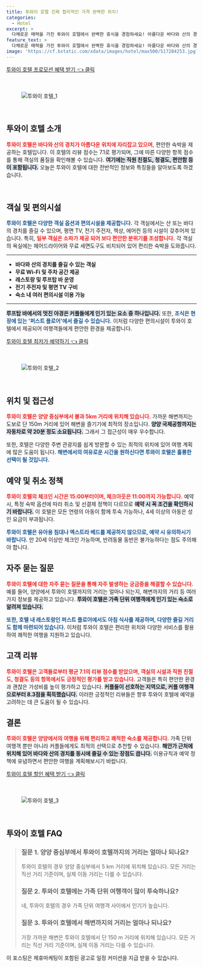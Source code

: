```yaml
---
title: 투와이 호텔 진짜 합리적인 가격 완벽한 위치!
categories:
  - Hotel
excerpt: >
  다채로운 매력을 가진 투와이 호텔에서 완벽한 휴식을 경험하세요! 아름다운 바다와 산의 경치를 즐길 수 있으며 무료 WiFi와 주차도 제공됩니다. 지금 예약하고 커플 여행객들로부터 높은 점수를 받은 곳에서 특별한 순간을 만들어 보세요!
feature_text: >
  다채로운 매력을 가진 투와이 호텔에서 완벽한 휴식을 경험하세요! 아름다운 바다와 산의 경치를 즐길 수 있으며 무료 WiFi와 주차도 제공됩니다. 지금 예약하고 커플 여행객들로부터 높은 점수를 받은 곳에서 특별한 순간을 만들어 보세요!
image: 'https://cf.bstatic.com/xdata/images/hotel/max500/517284253.jpg?k=510e0d87e3325a7c590d99410da61aa925d41d6d87a3e02f5c82eb29fb998629&o=&hp=1'
---
```


<p><a class="modoo-button" href="https://tinyurl.com/24qm9a9k" rel="nofollow noopener">투와이 호텔 프로모션 혜택 받기 👈 클릭</a></p><br/>
<figure class="image"><img alt="투와이 호텔_1" src="https://cf.bstatic.com/xdata/images/hotel/max1024x768/535730076.jpg?k=3bececc3d5253b74a0729d80f20b51f139e8666923c98c16414c90a9a830a9e4&amp;o=&amp;hp=1"/></figure><br/>

<h2 data-ke-size="size26" id="투와이_호텔_소개">투와이 호텔 소개</h2>
<p data-ke-size="size16"><b><span style="color: #ee2323;">투와이 호텔은 바다와 산의 경치가 아름다운 위치에 자리잡고 있으며,</span></b> 편안한 숙박을 제공하는 호텔입니다. 이 호텔의 리뷰 점수는 7.1로 평가되며, 그에 따른 다양한 항목 점수를 통해 객실의 품질을 확인해볼 수 있습니다. <b><span style="background-color: #21538527;">여기에는 직원 친절도, 청결도, 편안함 등이 포함됩니다.</span></b> 오늘은 투와이 호텔에 대한 전반적인 정보와 특징들을 알아보도록 하겠습니다.</p>
<p data-ke-size="size16"> </p>
<h2 data-ke-size="size23" id="객실_및_편의시설">객실 및 편의시설</h2>
<p data-ke-size="size16"><b><span style="color: #1a5490;">투와이 호텔은 다양한 객실 옵션과 편의시설을 제공합니다.</span></b> 각 객실에서는 산 또는 바다의 경치를 즐길 수 있으며, 평면 TV, 전기 주전자, 책상, 에어컨 등의 시설이 갖추어져 있습니다. 특히, <b><span style="color: #ee2323;">일부 객실은 소파가 제공 되어 보다 편안한 분위기를 조성합니다.</span></b> 각 객실의 욕실에는 헤어드라이어와 무료 세면도구도 비치되어 있어 편리한 숙박을 도와줍니다.</p>
<hr contenteditable="false" data-ke-style="style5" data-ke-type="horizontalRule"/>
<ul data-ke-list-type="disc" style="list-style-type: disc;">
<li><b>바다와 산의 경치를 즐길 수 있는 객실</b></li>
<li><b>무료 Wi-Fi 및 주차 공간 제공</b></li>
<li><b>레스토랑 및 루프탑 바 운영</b></li>
<li><b>전기 주전자 및 평면 TV 구비</b></li>
<li><b>숙소 내 여러 편의시설 이용 가능</b></li>
</ul>
<hr contenteditable="false" data-ke-style="style5" data-ke-type="horizontalRule"/>
<p data-ke-size="size16"><b><span style="background-color: #21538527;">루프탑 바에서의 멋진 야경은 커플들에게 인기 있는 요소 중 하나입니다.</span></b> 또한, <b><span style="color: #1a5490;">조식은 현장에 있는 '퍼스트 플로어'에서 즐길 수 있습니다.</span></b> 이처럼 다양한 편의시설이 투와이 호텔에서 제공되어 여행객들에게 편안한 환경을 제공합니다.</p>
<p><a class="modoo-button" href="https://tinyurl.com/24qm9a9k" rel="nofollow noopener">투와이 호텔 최저가 예약하기 👈 클릭</a></p><br/>
<figure class="image"><img alt="투와이 호텔_2" src="https://cf.bstatic.com/xdata/images/hotel/max500/517284253.jpg?k=510e0d87e3325a7c590d99410da61aa925d41d6d87a3e02f5c82eb29fb998629&amp;o=&amp;hp=1"/></figure><br/>
<h2 data-ke-size="size23" id="위치_및_접근성">위치 및 접근성</h2>
<p data-ke-size="size16"><b><span style="color: #ee2323;">투와이 호텔은 양양 중심부에서 불과 5km 거리에 위치해 있습니다.</span></b> 가까운 해변까지는 도보로 단 150m 거리에 있어 해변을 즐기기에 최적의 장소입니다. <b><span style="background-color: #21538527;">양양 국제공항까지는 자동차로 약 20분 정도 소요됩니다.</span></b> 그래서 그 접근성이 매우 우수합니다.</p>
<p data-ke-size="size16">또한, 호텔은 다양한 주변 관광지를 쉽게 방문할 수 있는 최적의 위치에 있어 여행 계획에 많은 도움이 됩니다. <b><span style="color: #1a5490;">해변에서의 여유로운 시간을 원하신다면 투와이 호텔은 훌륭한 선택이 될 것입니다.</span></b></p>
<h2 data-ke-size="size23" id="예약_및_취소_정책">예약 및 취소 정책</h2>
<p data-ke-size="size16"><b><span style="color: #ee2323;">투와이 호텔의 체크인 시간은 15:00부터이며, 체크아웃은 11:00까지 가능합니다.</span></b> 예약 시, 특정 숙박 옵션에 따라 취소 및 선결제 정책이 다르므로 <b><span style="background-color: #21538527;">예약 시 꼭 조건을 확인하시기 바랍니다.</span></b> 이 호텔은 모든 연령의 아동이 함께 투숙 가능하나, 4세 이상의 아동은 성인 요금이 부과됩니다.</p>
<p data-ke-size="size16"><b><span style="color: #1a5490;">투와이 호텔은 유아용 침대나 엑스트라 베드를 제공하지 않으므로, 예약 시 유의하시기 바랍니다.</span></b> 만 20세 이상만 체크인 가능하며, 반려동물 동반은 불가능하다는 점도 주의해야 합니다.</p>
<h2 data-ke-size="size23" id="자주_묻는_질문">자주 묻는 질문</h2>
<p data-ke-size="size16"><b><span style="color: #ee2323;">투와이 호텔에 대한 자주 묻는 질문을 통해 자주 발생하는 궁금증을 해결할 수 있습니다.</span></b> 예를 들어, 양양에서 투와이 호텔까지의 거리는 얼마나 되는지, 해변까지의 거리 등 여러 가지 정보를 제공하고 있습니다. <b><span style="background-color: #21538527;">투와이 호텔은 가족 단위 여행객에게 인기 있는 숙소로 알려져 있습니다.</span></b></p>
<p data-ke-size="size16"><b><span style="color: #1a5490;">또한, 호텔 내 레스토랑인 퍼스트 플로어에서도 아침 식사를 제공하며, 다양한 즐길 거리도 함께 마련되어 있습니다.</span></b> 이처럼 투와이 호텔은 편리한 위치와 다양한 서비스를 활용하여 쾌적한 여행을 지원하고 있습니다.</p>
<h2 data-ke-size="size26" id="고객_리뷰">고객 리뷰</h2>
<p data-ke-size="size16"><b><span style="color: #ee2323;">투와이 호텔은 고객들로부터 평균 7.1의 리뷰 점수를 받았으며, 객실의 시설과 직원 친절도, 청결도 등의 항목에서도 긍정적인 평가를 받고 있습니다.</span></b> 고객들은 특히 편안한 환경과 괜찮은 가성비를 높이 평가하고 있습니다. <b><span style="background-color: #21538527;">커플들이 선호하는 지역으로, 커플 여행객으로부터 8.3점을 획득했습니다.</span></b> 이러한 긍정적인 리뷰들은 향후 투와이 호텔에 예약을 고려하는 데 큰 도움이 될 수 있습니다.</p>
<h2 data-ke-size="size23" id="결론">결론</h2>
<p data-ke-size="size16"><b><span style="color: #ee2323;">투와이 호텔은 양양에서의 여행을 위해 편리하고 쾌적한 숙소를 제공합니다.</span></b> 가족 단위 여행객 뿐만 아니라 커플들에게도 최적의 선택으로 추천할 수 있습니다. <b><span style="background-color: #21538527;">해안가 근처에 위치해 있어 바다와 산의 경치를 동시에 즐길 수 있는 장점도 큽니다.</span></b> 이용규칙과 예약 정책에 유념하면서 편안한 여행을 계획해보시기 바랍니다.</p>

<p><a class="modoo-button" href="https://tinyurl.com/24qm9a9k" rel="nofollow noopener">투와이 호텔 할인 혜택 받기 👈 클릭</a></p><br>

<figure class="image"><img src="https://cf.bstatic.com/xdata/images/hotel/max500/210725901.jpg?k=721cbe339347a610c329494602938d6096ae0bf1c1a8a0c9a2a8621c1c7c31c2&o=&hp=1" alt="투와이 호텔_3"></figure><br>
<h2 id="투와이 호텔_FAQ">투와이 호텔 FAQ</h2>
<div itemscope="" itemtype="https://schema.org/FAQPage"> 
<blockquote> 
<div itemscope="" itemprop="mainEntity" itemtype="https://schema.org/Question"> 
<h3 id="질문_1" itemprop="name">질문 1. 양양 중심부에서 투와이 호텔까지의 거리는 얼마나 되나요?</h3> 
<div itemscope="" itemprop="acceptedAnswer" itemtype="https://schema.org/Answer"> 
<span itemprop="text"> 
<p>투와이 호텔의 경우 양양 중심부에서 5 km 거리에 위치해 있습니다. 모든 거리는 직선 거리 기준이며, 실제 이동 거리는 다를 수 있습니다.</p> 
</span> 
</div> 
</div> 

<div itemscope="" itemprop="mainEntity" itemtype="https://schema.org/Question"> 
<h3 id="질문_2" itemprop="name">질문 2. 투와이 호텔에는 가족 단위 여행객이 많이 투숙하나요?</h3> 
<div itemscope="" itemprop="acceptedAnswer" itemtype="https://schema.org/Answer"> 
<span itemprop="text"> 
<p>네, 투와이 호텔의 경우 가족 단위 여행객 사이에서 인기가 높습니다.</p> 
</span> 
</div> 
</div> 

<div itemscope="" itemprop="mainEntity" itemtype="https://schema.org/Question"> 
<h3 id="질문_3" itemprop="name">질문 3. 투와이 호텔에서 해변까지의 거리는 얼마나 되나요?</h3> 
<div itemscope="" itemprop="acceptedAnswer" itemtype="https://schema.org/Answer"> 
<span itemprop="text"> 
<p>가장 가까운 해변은 투와이 호텔에서 단 150 m 거리에 위치해 있습니다. 모든 거리는 직선 거리 기준이며, 실제 이동 거리는 다를 수 있습니다.</p> 
</span> 
</div> 
</div> 
</blockquote> 
</div><p>이 포스팅은 제휴마케팅이 포함된 광고로 일정 커미션을 지급 받을 수 있습니다.</p>

